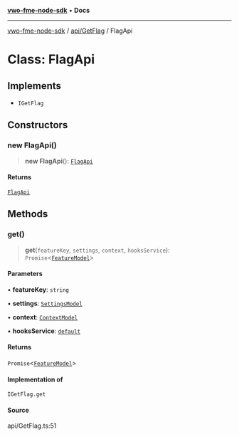 [**vwo-fme-node-sdk**](../../../README.md) • **Docs**

---

[vwo-fme-node-sdk](../../../modules.md) / [api/GetFlag](../README.md) / FlagApi

# Class: FlagApi

## Implements

- `IGetFlag`

## Constructors

### new FlagApi()

> **new FlagApi**(): [`FlagApi`](FlagApi.md)

#### Returns

[`FlagApi`](FlagApi.md)

## Methods

### get()

> **get**(`featureKey`, `settings`, `context`, `hooksService`): `Promise`\<[`FeatureModel`](../../../models/campaign/FeatureModel/classes/FeatureModel.md)\>

#### Parameters

• **featureKey**: `string`

• **settings**: [`SettingsModel`](../../../models/settings/SettingsModel/classes/SettingsModel.md)

• **context**: [`ContextModel`](../../../models/user/ContextModel/classes/ContextModel.md)

• **hooksService**: [`default`](../../../services/HooksService/classes/default.md)

#### Returns

`Promise`\<[`FeatureModel`](../../../models/campaign/FeatureModel/classes/FeatureModel.md)\>

#### Implementation of

`IGetFlag.get`

#### Source

api/GetFlag.ts:51
